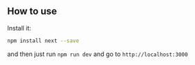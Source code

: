 
## How to use

Install it:

```bash
npm install next --save
```

and then just run `npm run dev` and go to `http://localhost:3000`
